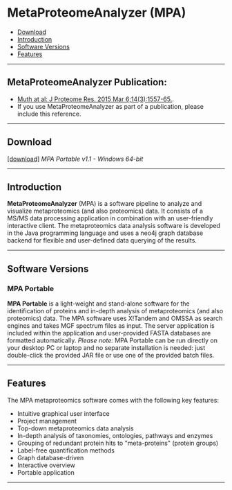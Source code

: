 # MetaProteomeAnalyzer (MPA) #

  * [Download](#download)
  * [Introduction](#introduction)
  * [Software Versions](#software-versions)
  * [Features](#features)

---

## MetaProteomeAnalyzer Publication:
  * [Muth at al: J Proteome Res. 2015 Mar 6;14(3):1557-65.](http://www.ncbi.nlm.nih.gov/pubmed/25660940).
  * If you use MetaProteomeAnalyzer as part of a publication, please include this reference.

---

## Download ##

[[download]](http://svn.mpi-magdeburg.mpg.de/MetaProteomeAnalyzer/Download/mpa-portable-1.1.zip)  *MPA Portable v1.1 - Windows 64-bit* 

---

## Introduction ##

**MetaProteomeAnalyzer** (MPA) is a software pipeline to analyze and visualize metaproteomics (and also proteomics) data. It consists of a MS/MS data processing application in combination with an user-friendly interactive client. 
The metaproteomics data analysis software is developed in the Java programming language and uses a neo4j graph database backend for flexible and user-defined data querying of the results.

---

## Software Versions ##
### MPA Portable ###

**MPA Portable** is a light-weight and stand-alone software for the identification of proteins and in-depth analysis of metaproteomics (and also proteomics) data. The MPA software uses X!Tandem and OMSSA as search engines and takes MGF spectrum files as input. The server application is included within the application and user-provided FASTA databases are formatted automatically.
*Please note:* MPA Portable can be run directly on your desktop PC or laptop and no separate installation is needed: just double-click the provided JAR file or use one of the provided batch files.

---

## Features ##

The MPA metaproteomics software comes with the following key features:
  * Intuitive graphical user interface
  * Project management
  * Top-down metaproteomics data analysis
  * In-depth analysis of taxonomies, ontologies, pathways and enzymes
  * Grouping of redundant protein hits to "meta-proteins" (protein groups)
  * Label-free quantification methods
  * Graph database-driven
  * Interactive overview 
  * Portable application 

---
